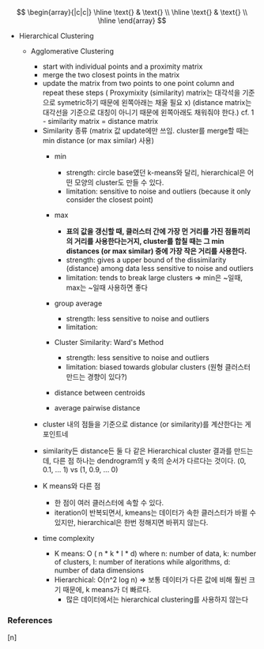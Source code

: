 $$
\begin{array}{|c|c|}
\hline
\text{} & \text{} \\
\hline
\text{} & \text{} \\
\hline
\end{array}
$$

* Hierarchical Clustering
    * Agglomerative Clustering
        - start with individual points and a proximity matrix
        - merge the two closest points in the matrix
        - update the matrix from two points to one point column and repeat these steps
        ( Proxymixity (similarity) matrix는 대각석을 기준으로 symetric하기 때문에 왼쪽아래는 채울 필요 x)
        (distance matrix는 대각선을 기준으로 대칭이 아니기 때문에 왼쪽아래도 채워줘야 한다.)
            cf. 1 - similarity matrix = distance matrix

        * Similarity 종류 (matrix 값 update에만 쓰임. cluster를 merge할 때는 min distance (or max similar) 사용)
            - min
                - strength: circle base였던 k-means와 달리, hierarchical은 어떤 모양의 cluster도 만들 수 있다.
                - limitation: sensitive to noise and outliers (because it only consider the closest point)
            - max
                - **표의 값을 갱신할 때, 클러스터 간에 가장 먼 거리를 가진 점들끼리의 거리를 사용한다는거지,
                    cluster를 합칠 때는 그 min distances (or max similar) 중에 가장 작은 거리를 사용한다.**
                - strength: gives a upper bound of the dissimilarity (distance) among data
                            less sensitive to noise and outliers
                - limitation: tends to break large clusters
                => min은 ~일때, max는 ~일때 사용하면 좋다
            - group average
                - strength: less sensitive to noise and outliers
                - limitation:
            - Cluster Similarity: Ward's Method
                - strength: less sensitive to noise and outliers
                - limitation: biased towards globular clusters (원형 클러스터 만드는 경향이 있다?)
            - distance between centroids

            - average pairwise distance

        - cluster 내의 점들을 기준으로 distance (or similarity)를 계산한다는 게 포인트네

        - similarity든 distance든 둘 다 같은 Hierarchical cluster 결과를 만드는데,
            다른 점 하나는 dendrogram의 y 축의 순서가 다르다는 것이다. (0, 0.1, ... 1) vs (1, 0.9, ... 0)

        * K means와 다른 점
            - 한 점이 여러 클러스터에 속할 수 있다.
            - iteration이 반복되면서, kmeans는 데이터가 속한 클러스터가 바뀔 수 있지만, hierarchical은 한번 정해지면 바뀌지 않는다.

        * time complexity
            - K means: O ( n * k * I * d) where n: number of data, k: number of clusters, I: number of iterations while algorithms, d: number of data dimensions
            - Hierarchical: O(n^2 log n)
            => 보통 데이터가 다른 값에 비해 훨씬 크기 때문에, k means가 더 빠르다.
                - 많은 데이터에서는 hierarchical clustering를 사용하지 않는다















### References

$\tag*{}\label{n} \text{[n] }$

